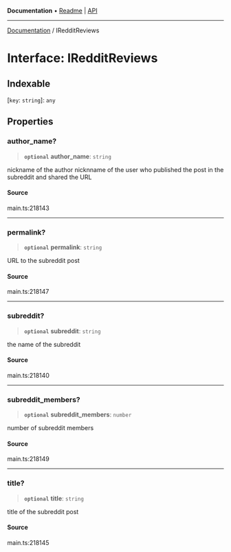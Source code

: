 **Documentation** • [Readme](../README.md) \| [API](../globals.md)

***

[Documentation](../README.md) / IRedditReviews

# Interface: IRedditReviews

## Indexable

 \[`key`: `string`\]: `any`

## Properties

### author\_name?

> **`optional`** **author\_name**: `string`

nickname of the author
nicknname of the user who published the post in the subreddit and shared the URL

#### Source

main.ts:218143

***

### permalink?

> **`optional`** **permalink**: `string`

URL to the subreddit post

#### Source

main.ts:218147

***

### subreddit?

> **`optional`** **subreddit**: `string`

the name of the subreddit

#### Source

main.ts:218140

***

### subreddit\_members?

> **`optional`** **subreddit\_members**: `number`

number of subreddit members

#### Source

main.ts:218149

***

### title?

> **`optional`** **title**: `string`

title of the subreddit post

#### Source

main.ts:218145
